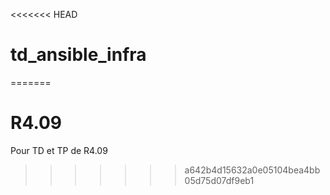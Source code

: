 <<<<<<< HEAD
# td_ansible_infra
=======
# R4.09
Pour TD et TP de R4.09
>>>>>>> a642b4d15632a0e05104bea4bb05d75d07df9eb1
